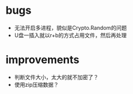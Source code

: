 # bugs
* 无法开启多进程，貌似是Crypto.Random的问题
* U盘一插入就以r+b的方式占用文件，然后再处理

# improvements
* 判断文件大小，太大的就不加密了？
* 使用zip压缩数据？
